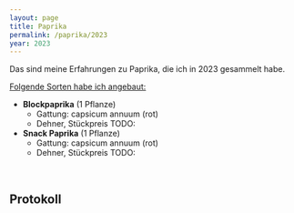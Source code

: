 ```yaml
---
layout: page
title: Paprika
permalink: /paprika/2023
year: 2023
---
```


Das sind meine Erfahrungen zu Paprika, die ich in 2023 gesammelt habe.

<u>Folgende Sorten habe ich angebaut:</u>

- **Blockpaprika** (1 Pflanze)
    - Gattung: capsicum annuum (rot)
    - Dehner, Stückpreis TODO:
- **Snack Paprika** (1 Pflanze)
    - Gattung: capsicum annuum (rot)
    - Dehner, Stückpreis TODO:

<br>

## Protokoll
